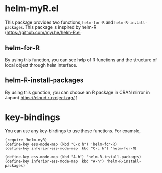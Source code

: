 # helm-myR.el
This package provides two functions, `helm-for-R` and `helm-R-install-packages`.
This package is inspired by helm-R (https://github.com/myuhe/helm-R.el)

## helm-for-R
By using this function, you can see help of R functions and the structure of local object through helm interface.

## helm-R-install-packages
By using this gunction, you can choose an R package in CRAN mirror in Japan( https://cloud.r-project.org/ ).

# key-bindings
You can use any key-bindings to use these functions. For example,

```elisp
(require 'helm-myR)
(define-key ess-mode-map (kbd "C-c h") 'helm-for-R)
(define-key inferior-ess-mode-map (kbd "C-c h") 'helm-for-R)

(define-key ess-mode-map (kbd "A-h") 'helm-R-install-packages)
(define-key inferior-ess-mode-map (kbd "A-h") 'helm-R-install-packages)
```
